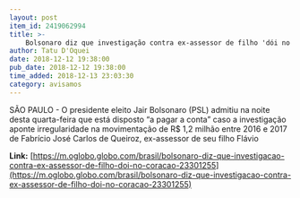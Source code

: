 ```yaml
---
layout: post
item_id: 2419062994
title: >-
    Bolsonaro diz que investigação contra ex-assessor de filho 'dói no coração'
author: Tatu D'Oquei
date: 2018-12-12 19:38:00
pub_date: 2018-12-12 19:38:00
time_added: 2018-12-13 23:03:30
category: avisamos
---
```


SÃO PAULO - O presidente eleito Jair Bolsonaro (PSL) admitiu na noite desta quarta-feira que está disposto “a pagar a conta” caso a investigação aponte irregularidade na movimentação de R$ 1,2 milhão entre 2016 e 2017 de Fabrício José Carlos de Queiroz, ex-assessor de seu filho Flávio

**Link:** [https://m.oglobo.globo.com/brasil/bolsonaro-diz-que-investigacao-contra-ex-assessor-de-filho-doi-no-coracao-23301255](https://m.oglobo.globo.com/brasil/bolsonaro-diz-que-investigacao-contra-ex-assessor-de-filho-doi-no-coracao-23301255)


